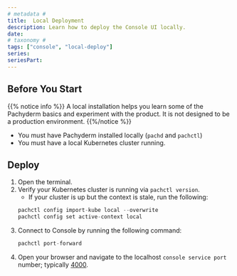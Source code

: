 ```yaml
---
# metadata # 
title:  Local Deployment
description: Learn how to deploy the Console UI locally.
date: 
# taxonomy #
tags: ["console", "local-deploy"]
series:
seriesPart:
--- 
```


## Before You Start 

{{% notice info %}}
A local installation helps you learn some of the Pachyderm basics and experiment with the product. It is not designed to be a production environment.
{{%/notice %}}

- You must have Pachyderm installed locally (`pachd` and `pachctl`)
- You must have a local Kubernetes cluster running.

## Deploy

1. Open the terminal.
2. Verify your Kubernetes cluster is running via `pachctl version`.
   - If your cluster is up but the context is stale, run the following:
   ```s
   pachctl config import-kube local --overwrite
   pachctl config set active-context local
   ```
3. Connect to Console by running the following command:
   ```s
   pachctl port-forward
   ```
4. Open your browser and navigate to the localhost `console service port` number; typically [4000](http://localhost:4000/).
